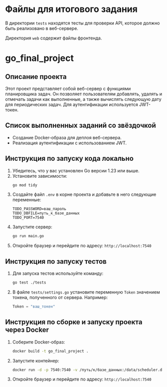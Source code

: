 # Файлы для итогового задания

В директории `tests` находятся тесты для проверки API, которое должно быть реализовано в веб-сервере.

Директория `web` содержит файлы фронтенда.


# go_final_project

## Описание проекта
Этот проект представляет собой веб-сервер с функциями планировщика задач. Он позволяет пользователям добавлять, удалять и отмечать задачи как выполненные, а также вычислять следующую дату для периодических задач. Для аутентификации используется JWT-токен.

## Список выполненных заданий со звёздочкой
- Создание Docker-образа для деплоя веб-сервера.
- Реализация аутентификации с использованием JWT.

## Инструкция по запуску кода локально
1. Убедитесь, что у вас установлен Go версии 1.23 или выше.
2. Установите зависимости:
   ```bash
   go mod tidy
   ```
3. Создайте файл `.env` в корне проекта и добавьте в него следующие переменные:
   ```
   TODO_PASSWORD=ваш_пароль
   TODO_DBFILE=путь_к_базе_данных
   TODO_PORT=7540
   ```
4. Запустите сервер:
   ```bash
   go run main.go
   ```
5. Откройте браузер и перейдите по адресу: `http://localhost:7540`

## Инструкция по запуску тестов
1. Для запуска тестов используйте команду:
   ```bash
   go test ./tests
   ```
2. В файле `tests/settings.go` установите переменную `Token` значением токена, полученного от сервера. Например:
   ```go
   Token = "ваш_токен"
   ```

## Инструкция по сборке и запуску проекта через Docker
1. Соберите Docker-образ:
   ```bash
   docker build -t go_final_project .
   ```
2. Запустите контейнер:
   ```bash
   docker run -d -p 7540:7540 -v /путь/к/базе_данных:/data/scheduler.db go_final_project
   ```
3. Откройте браузер и перейдите по адресу: `http://localhost:7540`